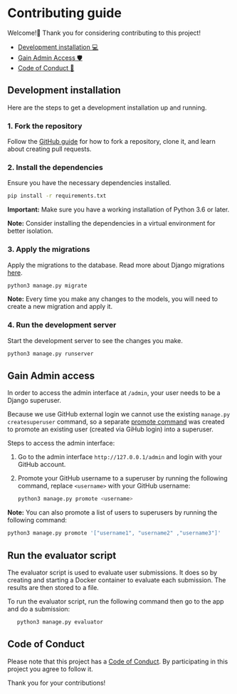 # Contributing guide

Welcome!👋 Thank you for considering contributing to this project!

- [Development installation 💻](#development-installation)
- [Gain Admin Access 🛡️](#gain-admin-access)
- [Code of Conduct 📜](#code-of-conduct)

## Development installation

Here are the steps to get a development installation up and running.

### 1. Fork the repository

Follow the [GitHub guide](https://docs.github.com/en/pull-requests/collaborating-with-pull-requests/working-with-forks/fork-a-repo) for how to fork a repository, clone it, and learn about creating pull requests.

### 2. Install the dependencies

Ensure you have the necessary dependencies installed.

```bash
pip install -r requirements.txt
```

**Important:** Make sure you have a working installation of Python 3.6 or later.

**Note:** Consider installing the dependencies in a virtual environment for better isolation.

### 3. Apply the migrations

Apply the migrations to the database. Read more about Django migrations [here](https://docs.djangoproject.com/en/5.0/topics/migrations/).

```bash
python3 manage.py migrate
```

**Note:** Every time you make any changes to the models, you will need to create a new migration and apply it.

### 4. Run the development server

Start the development server to see the changes you make.

```bash
python3 manage.py runserver
```

## Gain Admin access

In order to access the admin interface at `/admin`, your user needs to be a Django superuser.

Because we use GitHub external login we cannot use the existing `manage.py createsuperuser` command, so a separate [promote command](https://github.com/2i2c-org/frx-challenges/blob/main/frx_challenges/web/management/commands/promote.py) was created to promote an existing user (created via GiHub login) into a superuser.

Steps to access the admin interface:

1. Go to the admin interface `http://127.0.0.1/admin` and login with your GitHub account.

2. Promote your GitHub username to a superuser by running the following command, replace `<username>` with your GitHub username:

   ```bash
   python3 manage.py promote <username>
   ```

**Note:** You can also promote a list of users to superusers by running the following command:

```bash
python3 manage.py promote '["username1", "username2" ,"username3"]'
```

## Run the evaluator script

The evaluator script is used to evaluate user submissions.
It does so by creating and starting a Docker container to evaluate each
submission. The results are then stored to a file.

To run the evaluator script, run the following command then go to the app and
do a submission:

```bash
   python3 manage.py evaluator
```

## Code of Conduct

Please note that this project has a [Code of Conduct](https://github.com/2i2c-org/frx-challenges?tab=coc-ov-file). By participating in this project you agree to follow it.

Thank you for your contributions!
